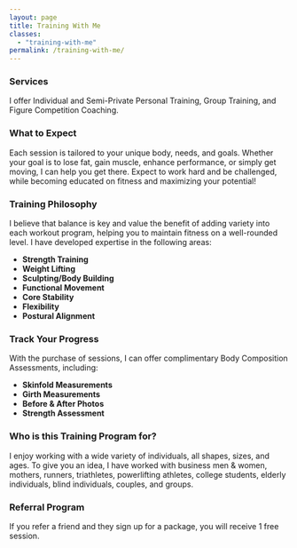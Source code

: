```yaml
---
layout: page
title: Training With Me
classes:
  - "training-with-me"
permalink: /training-with-me/
---
```


### Services
I offer Individual and Semi-Private Personal Training, Group Training, and Figure Competition Coaching.

### What to Expect
Each session is tailored to your unique body, needs, and goals. Whether your goal is to lose fat, gain muscle, enhance performance, or simply get moving, I can help you get there. Expect to work hard and be challenged, while becoming educated on fitness and maximizing your potential! 

### Training Philosophy
I believe that balance is key and value the benefit of adding variety into each workout program, helping you to maintain fitness on a well-rounded level. I have developed expertise in the following areas:

* **Strength Training**
* **Weight Lifting**
* **Sculpting/Body Building**
* **Functional Movement**
* **Core Stability**
* **Flexibility**
* **Postural Alignment**

### Track Your Progress
With the purchase of sessions, I can offer complimentary Body Composition Assessments, including:

* **Skinfold Measurements**
* **Girth Measurements**
* **Before & After Photos**
* **Strength Assessment**


### Who is this Training Program for?
I enjoy working with a wide variety of individuals, all shapes, sizes, and ages. To give you an idea, I have worked with business men & women, mothers, runners, triathletes, powerlifting athletes, college students, elderly individuals, blind individuals, couples, and groups. 


### Referral Program
If you refer a friend and they sign up for a package, you will receive 1 free session.
